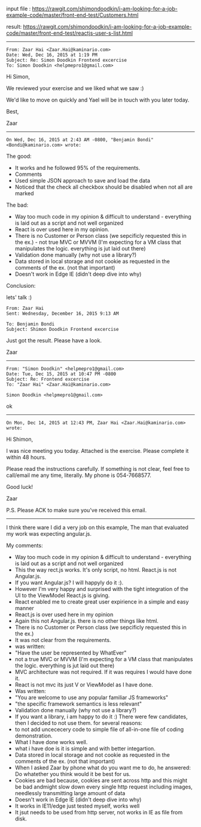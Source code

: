 
input file : https://rawgit.com/shimondoodkin/i-am-looking-for-a-job-example-code/master/front-end-test/Customers.html

result: https://rawgit.com/shimondoodkin/i-am-looking-for-a-job-example-code/master/front-end-test/reactjs-user-s-list.html



----------------

```text
From: Zaar Hai <Zaar.Hai@kaminario.com>
Date: Wed, Dec 16, 2015 at 1:19 PM
Subject: Re: Simon Doodkin Frontend excercise
To: Simon Doodkin <helpmepro1@gmail.com>
```

Hi Simon,

We reviewed your exercise and we liked what we saw :)

We'd like to move on quickly and Yael will be in touch with you later today.

Best,

Zaar

----------------

```text
On Wed, Dec 16, 2015 at 2:43 AM -0800, "Benjamin Bondi" <Bondi@kaminario.com> wrote:
```

The good:

* It works and he followed 95% of the requirements.
* Comments
* Used simple JSON approach to save and load the data
* Noticed that the check all checkbox should be disabled when not all are marked

The bad:

* Way too much code in my opinion & difficult to understand - everything is laid out as a script and not well organized
* React is over used here in my opinion.
* There is no Customer or Person class  (we sepcificly requested this in the ex.) - not true MVC or MVVM (I'm expecting for a VM class that manipulates the logic. everything is jut laid out there)
* Validation done manually (why not use a library?)
* Data stored in local storage and not cookie as requested in the comments of the ex. (not that important)
* Doesn't work in Edge IE (didn't deep dive into why)

Conclusion:

lets' talk :)

```text
From: Zaar Hai
Sent: Wednesday, December 16, 2015 9:13 AM

To: Benjamin Bondi
Subject: Shimon Doodkin Frontend excercise
```
 
Just got the result. Please have a look.

Zaar


----------------

```text
From: "Simon Doodkin" <helpmepro1@gmail.com>
Date: Tue, Dec 15, 2015 at 10:47 PM -0800
Subject: Re: Frontend excercise
To: "Zaar Hai" <Zaar.Hai@kaminario.com>

Simon Doodkin <helpmepro1@gmail.com>
```

ok

----------------


```text
On Mon, Dec 14, 2015 at 12:43 PM, Zaar Hai <Zaar.Hai@kaminario.com> wrote:
```
Hi Shimon,

I was nice meeting you today.
Attached is the exercise. Please complete it within 48 hours.

Please read the instructions carefully. If something is not clear, feel free to call/email me any time, literally. My phone is 054-7668577.

Good luck!

Zaar

P.S. Please ACK to make sure you've received this email.



----------------


I think there ware I did a very job on this example,
The man that evaluated my work was expecting angular.js. 

My comments:

* Way too much code in my opinion & difficult to understand - everything is laid out as a script and not well organized
 * This the way rect.js works.  It's only script, no html. React.js is not Angular.js.
 * If you want Angular.js? I will happyly do it :). 
 * However I'm very happy and surprised with the tight integration of the UI to the ViewModel React.js is giving.
 * React enabled me to create great user expirience in a simple and easy manner
* React.js is over used here in my opinion
 * Again this not Angular.js. there is no other things like html.
* There is no Customer or Person class  (we sepcificly requested this in the ex.)
 * It was not clear from the requirements.
 * was written:
  * "Have the user be represented by WhatEver"
* not a true MVC or MVVM (I'm expecting for a VM class that manipulates the logic. everything is jut laid out there)
 * MVC architecture was not required. If it was requires I would have done it.
 * React is not mvc its just V or ViewModel as I have done.
 * Was written:
  * "You are welcome to use any popular familiar JS frameworks"
  * "the specific framework semantics is less relevant"
* Validation done manually (why not use a library?)
 * If you want a library, i am happy to do it :) There were few candidates, then I decided to not use them. for several reasons:
 * to not add uncececery code to simple file of all-in-one file of coding demonstration.
 * What I have done works well. 
 * what i have doe is it is simple and with better integartion.
* Data stored in local storage and not cookie as requested in the comments of the ex. (not that important)
 * When I asked Zaar by phone what do you want me to do, he answered: Do whatether you think would it be best for us.
 * Cookies are bad because, cookies are sent across http and this might be bad andmight slow down every single http request including images, needlessly transmitting large amount of data 
* Doesn't work in Edge IE (didn't deep dive into why)
 * It works in IE11/edge just tested myself, works well
 * It jsut needs to be used from http server, not works in IE as file from disk.
